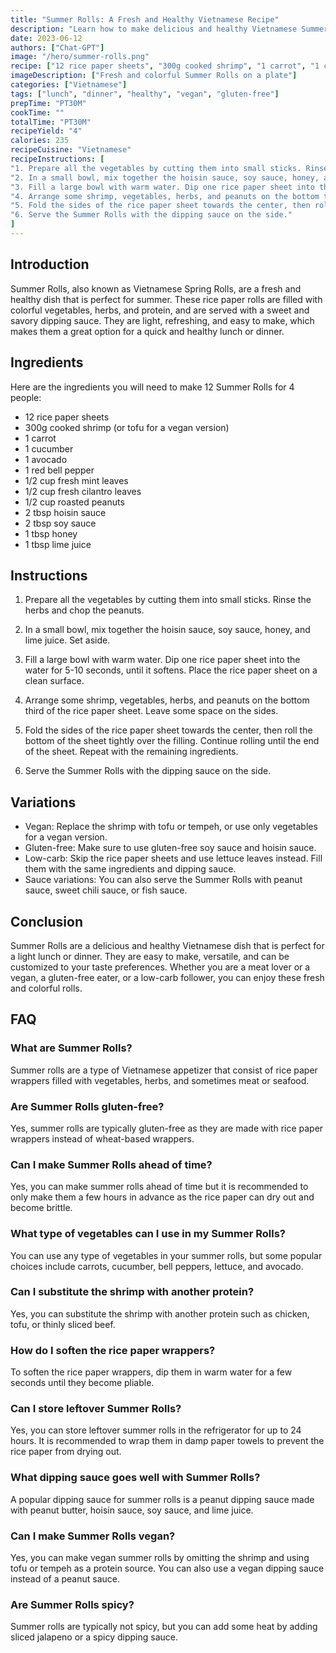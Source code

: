 ```yaml
---
title: "Summer Rolls: A Fresh and Healthy Vietnamese Recipe"
description: "Learn how to make delicious and healthy Vietnamese Summer Rolls with this easy recipe. Perfect for a light lunch or dinner, these rolls are fresh, colorful, and full of flavor."
date: 2023-06-12
authors: ["Chat-GPT"]
image: "/hero/summer-rolls.png"
recipe: ["12 rice paper sheets", "300g cooked shrimp", "1 carrot", "1 cucumber", "1 avocado", "1 red bell pepper", "1/2 cup fresh mint leaves", "1/2 cup fresh cilantro leaves", "1/2 cup roasted peanuts", "2 tbsp hoisin sauce", "2 tbsp soy sauce", "1 tbsp honey", "1 tbsp lime juice"]
imageDescription: ["Fresh and colorful Summer Rolls on a plate"]
categories: ["Vietnamese"]
tags: ["lunch", "dinner", "healthy", "vegan", "gluten-free"]
prepTime: "PT30M"
cookTime: ""
totalTime: "PT30M"
recipeYield: "4"
calories: 235
recipeCuisine: "Vietnamese"
recipeInstructions: [
"1. Prepare all the vegetables by cutting them into small sticks. Rinse the herbs and chop the peanuts.",
"2. In a small bowl, mix together the hoisin sauce, soy sauce, honey, and lime juice. Set aside.",
"3. Fill a large bowl with warm water. Dip one rice paper sheet into the water for 5-10 seconds, until it softens. Place the rice paper sheet on a clean surface.",
"4. Arrange some shrimp, vegetables, herbs, and peanuts on the bottom third of the rice paper sheet. Leave some space on the sides.",
"5. Fold the sides of the rice paper sheet towards the center, then roll the bottom of the sheet tightly over the filling. Continue rolling until the end of the sheet. Repeat with the remaining ingredients.",
"6. Serve the Summer Rolls with the dipping sauce on the side."
]
---
```


## Introduction

Summer Rolls, also known as Vietnamese Spring Rolls, are a fresh and healthy dish that is perfect for summer. These rice paper rolls are filled with colorful vegetables, herbs, and protein, and are served with a sweet and savory dipping sauce. They are light, refreshing, and easy to make, which makes them a great option for a quick and healthy lunch or dinner.

## Ingredients

Here are the ingredients you will need to make 12 Summer Rolls for 4 people:

- 12 rice paper sheets
- 300g cooked shrimp (or tofu for a vegan version)
- 1 carrot
- 1 cucumber
- 1 avocado
- 1 red bell pepper
- 1/2 cup fresh mint leaves
- 1/2 cup fresh cilantro leaves
- 1/2 cup roasted peanuts
- 2 tbsp hoisin sauce
- 2 tbsp soy sauce
- 1 tbsp honey
- 1 tbsp lime juice

## Instructions

1. Prepare all the vegetables by cutting them into small sticks. Rinse the herbs and chop the peanuts.

2. In a small bowl, mix together the hoisin sauce, soy sauce, honey, and lime juice. Set aside.

3. Fill a large bowl with warm water. Dip one rice paper sheet into the water for 5-10 seconds, until it softens. Place the rice paper sheet on a clean surface.

4. Arrange some shrimp, vegetables, herbs, and peanuts on the bottom third of the rice paper sheet. Leave some space on the sides.

5. Fold the sides of the rice paper sheet towards the center, then roll the bottom of the sheet tightly over the filling. Continue rolling until the end of the sheet. Repeat with the remaining ingredients.

6. Serve the Summer Rolls with the dipping sauce on the side.

## Variations

- Vegan: Replace the shrimp with tofu or tempeh, or use only vegetables for a vegan version.
- Gluten-free: Make sure to use gluten-free soy sauce and hoisin sauce.
- Low-carb: Skip the rice paper sheets and use lettuce leaves instead. Fill them with the same ingredients and dipping sauce.
- Sauce variations: You can also serve the Summer Rolls with peanut sauce, sweet chili sauce, or fish sauce.

## Conclusion

Summer Rolls are a delicious and healthy Vietnamese dish that is perfect for a light lunch or dinner. They are easy to make, versatile, and can be customized to your taste preferences. Whether you are a meat lover or a vegan, a gluten-free eater, or a low-carb follower, you can enjoy these fresh and colorful rolls.

## FAQ

### What are Summer Rolls?

Summer rolls are a type of Vietnamese appetizer that consist of rice paper wrappers filled with vegetables, herbs, and sometimes meat or seafood.

### Are Summer Rolls gluten-free?

Yes, summer rolls are typically gluten-free as they are made with rice paper wrappers instead of wheat-based wrappers.

### Can I make Summer Rolls ahead of time?

Yes, you can make summer rolls ahead of time but it is recommended to only make them a few hours in advance as the rice paper can dry out and become brittle.

### What type of vegetables can I use in my Summer Rolls?

You can use any type of vegetables in your summer rolls, but some popular choices include carrots, cucumber, bell peppers, lettuce, and avocado.

### Can I substitute the shrimp with another protein?

Yes, you can substitute the shrimp with another protein such as chicken, tofu, or thinly sliced beef.

### How do I soften the rice paper wrappers?

To soften the rice paper wrappers, dip them in warm water for a few seconds until they become pliable.

### Can I store leftover Summer Rolls?

Yes, you can store leftover summer rolls in the refrigerator for up to 24 hours. It is recommended to wrap them in damp paper towels to prevent the rice paper from drying out.

### What dipping sauce goes well with Summer Rolls?

A popular dipping sauce for summer rolls is a peanut dipping sauce made with peanut butter, hoisin sauce, soy sauce, and lime juice.

### Can I make Summer Rolls vegan?

Yes, you can make vegan summer rolls by omitting the shrimp and using tofu or tempeh as a protein source. You can also use a vegan dipping sauce instead of a peanut sauce.

### Are Summer Rolls spicy?

Summer rolls are typically not spicy, but you can add some heat by adding sliced jalapeno or a spicy dipping sauce.